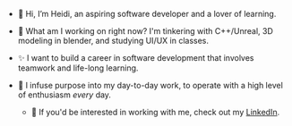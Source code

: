- 👋 Hi, I’m Heidi, an aspiring software developer and a lover of learning.
- :wrench: What am I working on right now? I'm tinkering with C++/Unreal, 3D modeling in blender, and studying UI/UX in classes. 

- ✨ I want to build a career in software development that involves teamwork and life-long learning. 
- 💞️ I infuse purpose into my day-to-day work, to operate with a high level of enthusiasm <em>every</em> day.

    - 💼 If you'd be interested in working with me, check out my [LinkedIn](https://www.linkedin.com/in/heidi-negrete/).
